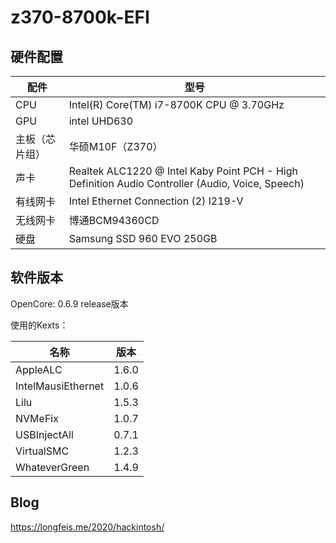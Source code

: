 # z370-8700k-EFI

## 硬件配置
| 配件           | 型号                                                         |
| -------------- | ------------------------------------------------------------ |
| CPU            | Intel(R) Core(TM) i7-8700K CPU @ 3.70GHz                     |
| GPU            | intel UHD630                                                 |
| 主板（芯片组） | 华硕M10F（Z370）                                             |
| 声卡           | Realtek ALC1220 @ Intel Kaby Point PCH - High Definition Audio Controller (Audio, Voice, Speech) |
| 有线网卡       | Intel Ethernet Connection (2) I219-V                         |
| 无线网卡       | 博通BCM94360CD                                               |
| 硬盘           | Samsung SSD 960 EVO 250GB                                    |

## 软件版本
OpenCore: 0.6.9 release版本

使用的Kexts：

| 名称               | 版本  |
| ------------------ | ----- |
| AppleALC           | 1.6.0 |
| IntelMausiEthernet | 1.0.6 |
| Lilu               | 1.5.3 |
| NVMeFix            | 1.0.7 |
| USBInjectAll       | 0.7.1 |
| VirtualSMC         | 1.2.3 |
| WhateverGreen      | 1.4.9 |

## Blog
https://longfeis.me/2020/hackintosh/
